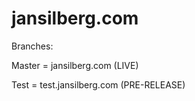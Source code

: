 # jansilberg.com



Branches:

Master = jansilberg.com (LIVE)

Test = test.jansilberg.com (PRE-RELEASE)
